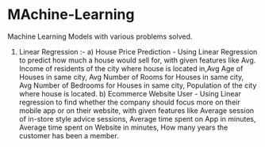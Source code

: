 # MAchine-Learning
Machine Learning Models with various problems solved.
1. Linear Regression :- 
    a) House Price Prediction - Using Linear Regression to predict how much a house would sell for, with given features like Avg. Income of residents of the city where house is 
                                located in,Avg Age of Houses in same city, Avg Number of Rooms for Houses in same city, Avg Number of Bedrooms for Houses in same city, Population 
                                of the city where house is located.
    b) Ecommerce Website User - Using Linear regression to find whether the company should focus more on their mobile app or on their website, with given features like Average 
                                session of in-store style advice sessions, Average time spent on App in minutes, Average time spent on Website in minutes, How many years the 
                                customer has been a member.
